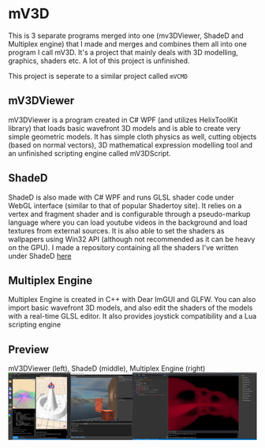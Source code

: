 # mV3D

This is 3 separate programs merged into one (mv3DViewer, ShadeD and Multiplex engine) that I made and merges and combines them all into one program I call mV3D.
It's a project that mainly deals with 3D modelling, graphics, shaders etc. A lot of this project is unfinished.

This project is seperate to a similar project called `mVCMD`

## mV3DViewer
mV3DViewer is a program created in C# WPF (and utilizes HelixToolKit library) that loads basic wavefront 3D models and is able to create very simple geometric models. It has simple cloth physics as well, cutting objects (based on normal vectors), 3D mathematical expression modelling tool and
an unfinished scripting engine called mV3DScript.

## ShadeD
ShadeD is also made with C# WPF and runs GLSL shader code under WebGL interface (similar to that of popular Shadertoy site). It relies on a vertex and fragment shader and is configurable through a pseudo-markup language where you can load youtube videos in the
background and load textures from external sources. It is also able to set the shaders as wallpapers using Win32 API (although not recommended as it can be heavy on the GPU). I made a repository containing all the shaders I've written under ShadeD [here](https://github.com/JoenTheWizard/Raymarching-Stuff)

## Multiplex Engine
Multiplex Engine is created in C++ with Dear ImGUI and GLFW. You can also import basic wavefront 3D models, and also edit the shaders of the models with a real-time GLSL editor. It also provides joystick compatibility and a Lua scripting engine

## Preview
mV3DViewer (left), ShadeD (middle), Multiplex Engine (right)
![mV3D](imgs/tetsd.PNG)
